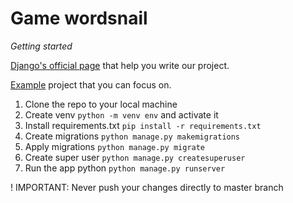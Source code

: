 # Game wordsnail
*Getting started*

[Django's official page](https://www.djangoproject.com/start/) that help you write our project.

[Example](https://github.com/Rinaz-netiz/find_rout) project that you can focus on.

1. Clone the repo to your local machine
2. Create venv `python -m venv env` and activate it
3. Install requirements.txt `pip install -r requirements.txt`
4. Create migrations `python manage.py makemigrations`
5. Apply migrations `python manage.py migrate`
6. Create super user `python manage.py createsuperuser`
7. Run the app python `python manage.py runserver`

! IMPORTANT: Never push your changes directly to master branch